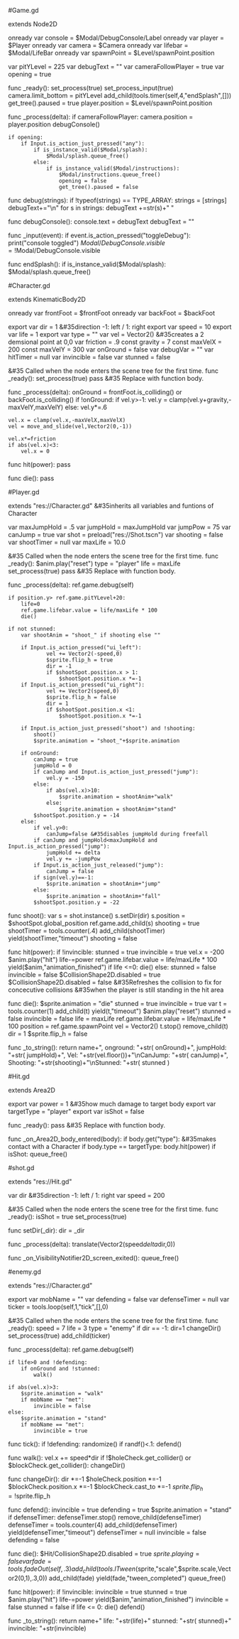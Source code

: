 #Game.gd

extends Node2D

onready var console = $Modal/DebugConsole/Label
onready var player = $Player
onready var camera = $Camera
onready var lifebar = $Modal/LifeBar
onready var spawnPoint = $Level/spawnPoint.position

var pitYLevel = 225
var debugText = ""
var cameraFollowPlayer = true
var opening = true

func _ready():
	set_process(true)
	set_process_input(true)
	camera.limit_bottom = pitYLevel
	add_child(tools.timer(self,4,"endSplash",[]))
	get_tree().paused = true
	player.position = $Level/spawnPoint.position
	
	
func _process(delta):
	if cameraFollowPlayer:
		camera.position = player.position
	debugConsole()
	
	if opening:
		if Input.is_action_just_pressed("any"):
			if is_instance_valid($Modal/splash):
				$Modal/splash.queue_free()
			else:
				if is_instance_valid($Modal/instructions):
					$Modal/instructions.queue_free()
					opening = false
					get_tree().paused = false
			

func debug(strings):
	if !typeof(strings) == TYPE_ARRAY:
		strings = [strings]
	debugText+="\n"
	for s in strings:
		debugText +=str(s)+" "
	
func debugConsole():
	console.text = debugText
	debugText = ""

func _input(event):
	if event.is_action_pressed("toggleDebug"):
		print("console toggled")
		$Modal/DebugConsole.visible = !$Modal/DebugConsole.visible
		
func endSplash():
	if is_instance_valid($Modal/splash):
		$Modal/splash.queue_free()


#Character.gd

extends KinematicBody2D

onready var frontFoot = $frontFoot
onready var backFoot = $backFoot

export var dir = 1 &#35direction -1: left / 1: right
export var speed = 10
export var life = 1
export var type = ""
var vel = Vector2() &#35creates a 2 demsional point at 0,0
var friction = .9
const gravity = 7
const maxVelX = 200
const maxVelY = 300
var onGround = false
var debugVar = ""
var hitTimer = null
var invincible = false
var stunned = false

&#35 Called when the node enters the scene tree for the first time.
func _ready():
	set_process(true)
	pass &#35 Replace with function body.

func _process(delta):
	onGround = frontFoot.is_colliding() or backFoot.is_colliding()
	if !onGround:
		if vel.y>-1:
			vel.y = clamp(vel.y+gravity,-maxVelY,maxVelY)
		else:
			vel.y*=.6
	
	vel.x = clamp(vel.x,-maxVelX,maxVelX)	
	vel = move_and_slide(vel,Vector2(0,-1)) 
	
	vel.x*=friction
	if abs(vel.x)<3:
		vel.x = 0	
		
func hit(power):
	pass
			
	
func die():
	pass
	

#Player.gd

extends "res://Character.gd" &#35inherits all variables and funtions of Character

var maxJumpHold = .5
var jumpHold = maxJumpHold
var jumpPow = 75
var canJump = true
var shot = preload("res://Shot.tscn")
var shooting = false
var shootTimer = null
var maxLife = 10.0

&#35 Called when the node enters the scene tree for the first time.
func _ready():
	$anim.play("reset")
	type = "player"
	life = maxLife
	set_process(true)
	pass &#35 Replace with function body.

func _process(delta):
	ref.game.debug(self)
	
	if position.y> ref.game.pitYLevel+20:
		life=0
		ref.game.lifebar.value = life/maxLife * 100
		die()

	if not stunned:
		var shootAnim = "shoot_" if shooting else ""
		
		if Input.is_action_pressed("ui_left"):
				vel += Vector2(-speed,0)
				$sprite.flip_h = true
				dir = -1
				if $shootSpot.position.x > 1:
					$shootSpot.position.x *=-1
		if Input.is_action_pressed("ui_right"):
				vel += Vector2(speed,0)
				$sprite.flip_h = false
				dir = 1
				if $shootSpot.position.x <1:
					$shootSpot.position.x *=-1
					
		if Input.is_action_just_pressed("shoot") and !shooting:
			shoot()
			$sprite.animation = "shoot_"+$sprite.animation
				
		if onGround:
			canJump = true
			jumpHold = 0
			if canJump and Input.is_action_just_pressed("jump"):
				vel.y = -150
			else:
				if abs(vel.x)>10:
					$sprite.animation = shootAnim+"walk"
				else:
					$sprite.animation = shootAnim+"stand"
			$shootSpot.position.y = -14
		else:
			if vel.y>0:
				canJump=false &#35disables jumpHold during freefall
			if canJump and jumpHold<maxJumpHold and Input.is_action_pressed("jump"):
				jumpHold += delta
				vel.y += -jumpPow
			if Input.is_action_just_released("jump"):
				canJump = false
			if sign(vel.y)==-1:
				$sprite.animation = shootAnim+"jump"
			else:
				$sprite.animation = shootAnim+"fall"
			$shootSpot.position.y = -22
			
func shoot():
	var s = shot.instance()
	s.setDir(dir)
	s.position = $shootSpot.global_position
	ref.game.add_child(s)
	shooting = true
	shootTimer = tools.counter(.4)
	add_child(shootTimer)
	yield(shootTimer,"timeout")
	shooting = false
	
func hit(power):
	if !invincible:
		stunned = true
		invincible = true
		vel.x = -200
		$anim.play("hit")
		life-=power
		ref.game.lifebar.value = life/maxLife * 100
		yield($anim,"animation_finished")
		if life <=0:
			die()
		else:
			stunned = false	
			invincible = false
			$CollisionShape2D.disabled = true
			$CollisionShape2D.disabled = false 
			&#35Refreshes the collision to fix for concecutive collisions
			&#35when the player is still standing in the hit area

func die():
	$sprite.animation = "die"
	stunned = true
	invincible = true
	var t = tools.counter(1)
	add_child(t)
	yield(t,"timeout")
	$anim.play("reset")
	stunned = false
	invincible = false
	life = maxLife
	ref.game.lifebar.value = life/maxLife * 100
	position = ref.game.spawnPoint
	vel = Vector2()
	t.stop()
	remove_child(t)
	dir = 1
	$sprite.flip_h = false
		
func _to_string():
	return name+", onground: "+str(
	onGround)+", jumpHold: "+str(
	jumpHold)+", Vel: "+str(vel.floor())+"\nCanJump: "+str(
	canJump)+", Shooting: "+str(shooting)+"\nStunned: "+str(
		stunned
	)

#Hit.gd

extends Area2D

export var power = 1 &#35how much damage to target body
export var targetType = "player"
export var isShot = false

func _ready():
	pass &#35 Replace with function body.

func _on_Area2D_body_entered(body):
	if body.get("type"): &#35makes contact with a Character
		if body.type == targetType:
			body.hit(power)
	if isShot:
		queue_free()



#shot.gd

extends "res://Hit.gd"

var dir &#35direction -1: left / 1: right
var speed = 200

&#35 Called when the node enters the scene tree for the first time.
func _ready():
	isShot = true
	set_process(true)

func setDir(_dir):
	dir = _dir
	
func _process(delta):
	translate(Vector2(speed*delta*dir,0))
			
func _on_VisibilityNotifier2D_screen_exited():
	queue_free()

#enemy.gd

extends "res://Character.gd"

export var mobName = ""
var defending = false
var defenseTimer = null
var ticker = tools.loop(self,1,"tick",[],0)

&#35 Called when the node enters the scene tree for the first time.
func _ready():
	speed = 7
	life = 3
	type = "enemy"
	if dir == -1:
		dir=1
		changeDir()
	set_process(true)
	add_child(ticker)
	
func _process(delta):
	ref.game.debug(self)
	
	if life>0 and !defending:
		if onGround and !stunned:
			walk()
	
	if abs(vel.x)>3:
		$sprite.animation = "walk"
		if mobName == "met":
			invincible = false
	else:
		$sprite.animation = "stand"
		if mobName == "met":
			invincible = true

func tick():
	if !defending:
		randomize()
		if randf()<.1:
			defend()

func walk():
	vel.x += speed*dir
	if !$holeCheck.get_collider() or $blockCheck.get_collider():
		changeDir()

func changeDir():
	dir *=-1
	$holeCheck.position *=-1
	$blockCheck.position.x *=-1
	$blockCheck.cast_to *=-1
	$sprite.flip_h = !$sprite.flip_h

func defend():
	invincible = true
	defending = true
	$sprite.animation = "stand"
	if defenseTimer:
		defenseTimer.stop()
		remove_child(defenseTimer)
	defenseTimer = tools.counter(4)
	add_child(defenseTimer)
	yield(defenseTimer,"timeout")
	defenseTimer = null
	invincible = false
	defending = false

func die():
	$Hit/CollisionShape2D.disabled = true
	$sprite.playing = false
	var fade = tools.fadeOut(self,.3)
	add_child(tools.lTween($sprite,"scale",$sprite.scale,Vector2(0,1),.3,0))
	add_child(fade)
	yield(fade,"tween_completed")
	queue_free()

func hit(power):
	if !invincible:
		invincible = true
		stunned = true
		$anim.play("hit")
		life-=power
		yield($anim,"animation_finished")
		invincible = false
		stunned = false
		if life <= 0:
			die()
	defend()
	
func _to_string():
	return name+" life: "+str(life)+" stunned: "+str(
		stunned)+" invincible: "+str(invincible)
